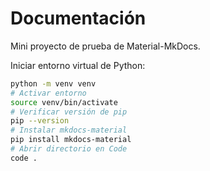 # Documentación

Mini proyecto de prueba de Material-MkDocs.

Iniciar entorno virtual de Python:

```bash
python -m venv venv
# Activar entorno
source venv/bin/activate
# Verificar versión de pip
pip --version
# Instalar mkdocs-material
pip install mkdocs-material
# Abrir directorio en Code
code .
```

